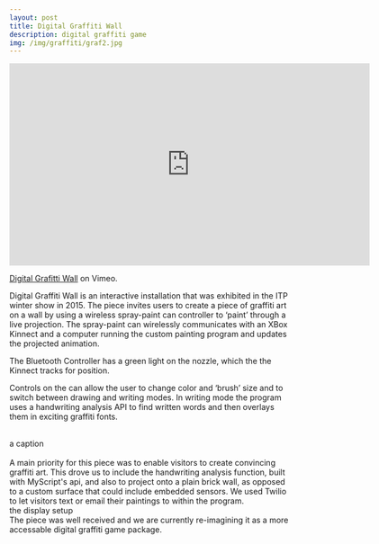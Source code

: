 ```yaml
---
layout: post
title: Digital Graffiti Wall
description: digital graffiti game
img: /img/graffiti/graf2.jpg
---
```


<iframe src="https://player.vimeo.com/video/114297732" width="640" height="360" frameborder="0" webkitallowfullscreen mozallowfullscreen allowfullscreen></iframe>
<p><a href="https://vimeo.com/114297732">Digital Grafitti Wall</a> on Vimeo.</p>

Digital Graffiti Wall is an interactive installation that was exhibited in the ITP winter show in 2015. The piece invites users to create a piece of graffiti art on a wall by using a wireless spray-paint can controller to ‘paint’  through a live projection. The spray-paint can wirelessly communicates with an XBox Kinnect and a computer running the custom painting program and updates the projected animation.

<div class="img_row">
	<img class="col three" src="{{ site.baseurl }}/img/graffiti/can.gif" alt="" title="controller"/>
	
</div>
<div class="col three caption">
	The Bluetooth Controller has a green light on the nozzle, which the the Kinnect tracks for position.
</div>






Controls on the can allow the user to change color and ‘brush’ size and to switch between drawing and writing modes. 
In writing mode the program uses a handwriting analysis API to find written words and then overlays them in exciting graffiti fonts.
<div class="img_row">
<img class="col one" src="{{ site.baseurl }}/img/graffiti/graf1.jpg" alt="" title="graffiti peice"/>
<img class="col one" src="{{ site.baseurl }}/img/graffiti/tag21.jpg" alt="" title="graffiti peice"/>
<img class="col one" src="{{ site.baseurl }}/img/graffiti/tag1.jpg" alt="" title="graffiti peice"/>
</div>
<div class="col three caption">
 a caption
</div>
<br>
A main priority for this piece was to enable visitors to create convincing graffiti art. This drove us to include the handwriting analysis function, built with MyScript's api, and also to project onto a plain brick wall, as opposed to a custom surface that could include embedded sensors. 
We used Twilio to let visitors text or email their paintings to within the program.

<div class="img_row">
	<img class="col three" src="{{ site.baseurl }}/img/graffiti/setup.jpg" alt="" title="graffiti gif"/>
	<div class="col three caption">
 the display setup
</div>
<img class="col three" src="{{ site.baseurl }}/img/graffiti/graf2.gif" alt="" title="graffiti gif"/>
</div>
The piece was well received and we are currently re-imagining it as a more accessable digital graffiti game package.


